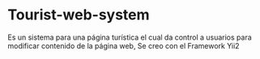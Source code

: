 # Tourist-web-system
Es un sistema para una página turística el cual da control a usuarios para modificar contenido de la página web, Se creo con el Framework Yii2
